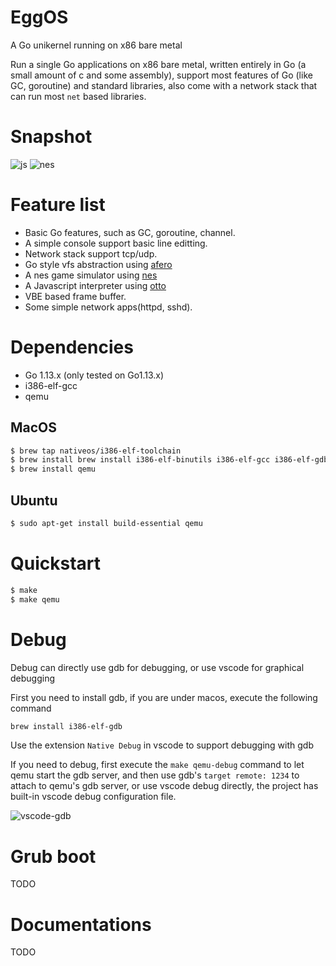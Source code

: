 # EggOS

A Go unikernel running on x86 bare metal

Run a single Go applications on x86 bare metal, written entirely in Go (a small amount of c and some assembly), support most features of Go (like GC, goroutine) and standard libraries, also come with a network stack that can run most `net` based libraries.

# Snapshot

![js](https://i.imgur.com/Canhd8D.gif)
![nes](https://i.imgur.com/WugXcTk.gif)


# Feature list

- Basic Go features, such as GC, goroutine, channel.
- A simple console support basic line editting.
- Network stack support tcp/udp.
- Go style vfs abstraction using [afero](https://github.com/spf13/afero)
- A nes game simulator using [nes](https://github.com/fogleman/nes)
- A Javascript interpreter using [otto](https://github.com/robertkrimen/otto)
- VBE based frame buffer.
- Some simple network apps(httpd, sshd).


# Dependencies

- Go 1.13.x (only tested on Go1.13.x)
- i386-elf-gcc
- qemu

## MacOS

``` bash
$ brew tap nativeos/i386-elf-toolchain
$ brew install brew install i386-elf-binutils i386-elf-gcc i386-elf-gdb
$ brew install qemu
```

## Ubuntu

``` bash
$ sudo apt-get install build-essential qemu
```

# Quickstart

``` bash
$ make
$ make qemu
```

# Debug

Debug can directly use gdb for debugging, or use vscode for graphical debugging

First you need to install gdb, if you are under macos, execute the following command

``` bash
brew install i386-elf-gdb
```

Use the extension `Native Debug` in vscode to support debugging with gdb

If you need to debug, first execute the `make qemu-debug` command to let qemu start the gdb server, and then use gdb's `target remote: 1234` to attach to qemu's gdb server, or use vscode debug directly, the project has built-in vscode debug configuration file.

![vscode-gdb](https://i.imgur.com/KIg6l5A.png)

# Grub boot

TODO

# Documentations

TODO